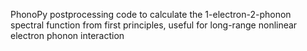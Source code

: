 PhonoPy postprocessing code to calculate the 1-electron-2-phonon spectral function from first principles, useful for long-range nonlinear electron phonon interaction
